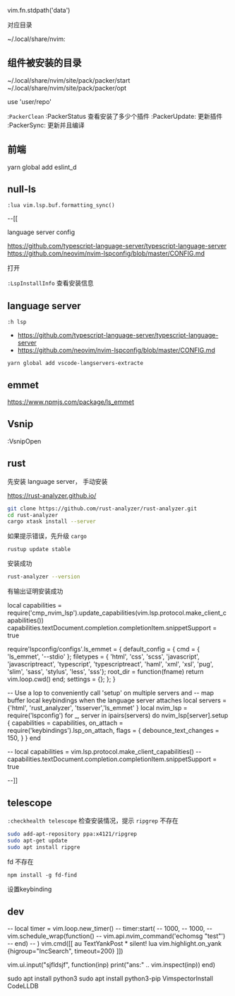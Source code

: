 vim.fn.stdpath('data')

对应目录

~/.local/share/nvim:

## 组件被安装的目录

~/.local/share/nvim/site/pack/packer/start
~/.local/share/nvim/site/pack/packer/opt

use 'user/repo'

:`PackerClean`
:PackerStatus 查看安装了多少个插件
:PackerUpdate: 更新插件
:PackerSync: 更新并且编译

## 前端

yarn global add eslint_d

## null-ls

`:lua vim.lsp.buf.formatting_sync()`


--[[

language server config

https://github.com/typescript-language-server/typescript-language-server
https://github.com/neovim/nvim-lspconfig/blob/master/CONFIG.md



打开

`:LspInstallInfo` 查看安装信息

## language server

`:h lsp`

- https://github.com/typescript-language-server/typescript-language-server
- https://github.com/neovim/nvim-lspconfig/blob/master/CONFIG.md

`yarn global add vscode-langservers-extracte`

## emmet

https://www.npmjs.com/package/ls_emmet

## Vsnip

:VsnipOpen

## rust

先安装 language server， 手动安装

https://rust-analyzer.github.io/

```bash
git clone https://github.com/rust-analyzer/rust-analyzer.git
cd rust-analyzer
cargo xtask install --server
```

如果提示错误，先升级 `cargo`

```
rustup update stable
```

安装成功

```bash
rust-analyzer --version
```

有输出证明安装成功


local capabilities = require('cmp_nvim_lsp').update_capabilities(vim.lsp.protocol.make_client_capabilities())
capabilities.textDocument.completion.completionItem.snippetSupport = true


require'lspconfig/configs'.ls_emmet = {
  default_config = {
    cmd = { 'ls_emmet', '--stdio' };
    filetypes = { 'html', 'css', 'scss', 'javascript', 'javascriptreact', 'typescript', 'typescriptreact', 'haml',
      'xml', 'xsl', 'pug', 'slim', 'sass', 'stylus', 'less', 'sss'};
    root_dir = function(fname)
      return vim.loop.cwd()
    end;
    settings = {};
  };
}

-- Use a lop to conveniently call 'setup' on multiple servers and
-- map buffer local keybindings when the language server attaches
local servers = {'html', 'rust_analyzer', 'tsserver','ls_emmet' }
local nvim_lsp = require('lspconfig')
for _, server in ipairs(servers) do
  nvim_lsp[server].setup {
    capabilities = capabilities,
    on_attach = require('keybindings').lsp_on_attach,
    flags = {
      debounce_text_changes = 150,
    }
  }
end

-- local capabilities = vim.lsp.protocol.make_client_capabilities()
-- capabilities.textDocument.completion.completionItem.snippetSupport = true



--]]



## telescope

`:checkhealth telescope`  检查安装情况，提示 `ripgrep` 不存在

```bash
sudo add-apt-repository ppa:x4121/ripgrep
sudo apt-get update
sudo apt install ripgre
```
fd 不存在

`npm install -g fd-find`


设置keybinding

## dev


-- local timer = vim.loop.new_timer()
-- timer:start(
--   1000,
--   1000,
--   vim.schedule_wrap(function()
--     vim.api.nvim_command('echomsg "test"')
--   end)
-- )
vim.cmd([[
 au TextYankPost * silent! lua vim.highlight.on_yank {higroup="IncSearch", timeout=200}
]])

vim.ui.input("sjfldsjf", function(inp)
  print("ans:" .. vim.inspect(inp))
end)

sudo apt install python3
sudo apt install python3-pip
VimspectorInstall CodeLLDB
